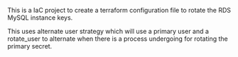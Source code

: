 This is a IaC project to create a terraform configuration file to rotate the RDS MySQL instance keys.

This uses alternate user strategy which will use a primary user and a rotate_user to alternate when there is a
process undergoing for rotating the primary secret.
